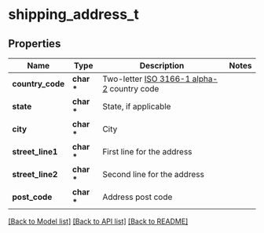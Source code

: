 # shipping_address_t

## Properties
Name | Type | Description | Notes
------------ | ------------- | ------------- | -------------
**country_code** | **char \*** | Two-letter [ISO 3166-1 alpha-2](https://en.wikipedia.org/wiki/ISO_3166-1_alpha-2) country code | 
**state** | **char \*** | State, if applicable | 
**city** | **char \*** | City | 
**street_line1** | **char \*** | First line for the address | 
**street_line2** | **char \*** | Second line for the address | 
**post_code** | **char \*** | Address post code | 

[[Back to Model list]](../README.md#documentation-for-models) [[Back to API list]](../README.md#documentation-for-api-endpoints) [[Back to README]](../README.md)


